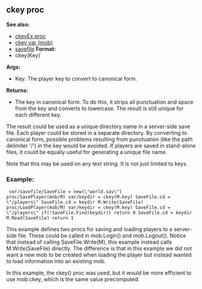 ## ckey proc
**See also:**
+   [ckeyEx proc](/ref/proc/ckeyEx.md) 
+   [ckey var (mob)](/ref/mob/var/ckey.md) 
+   [savefile](/ref/savefile.md) <!-- -->
**Format:**
+   ckey(Key)
<!-- -->
**Args:**
+   Key: The player key to convert to canonical form.
<!-- -->
**Returns:**
+   The key in canonical form. To do this, it strips all punctuation and
    space from the key and converts to lowercase. The result is still
    unique for each different key.


The result could be used as a unique directory name in a
server-side save file. Each player could be stored in a separate
directory. By converting to canonical form, possible problems resulting
from punctuation (like the path delimiter \'/\') in the key would be
avoided. If players are saved in stand-alone files, it could be equally
useful for generating a unique file name. 

Note that this may be
used on any text string. It is not just limited to keys.
### Example:

```
 var/savefile/SaveFile = new(\"world.sav\")
proc/SavePlayer(mob/M) var/keydir = ckey(M.key) SaveFile.cd =
\"/players\" SaveFile.cd = keydir M.Write(SaveFile)
proc/LoadPlayer(mob/M) var/keydir = ckey(M.key) SaveFile.cd =
\"/players\" if(!SaveFile.Find(keydir)) return 0 SaveFile.cd = keydir
M.Read(SaveFile) return 1 
```
 

This example defines two
procs for saving and loading players to a server-side file. These could
be called in mob.Login() and mob.Logout(). Notice that instead of
calling SaveFile.Write(M), this example instead calls M.Write(SaveFile)
directly. The difference is that in this example we did not want a new
mob to be created when loading the player but instead wanted to load
information into an existing mob. 

In this example, the ckey()
proc was used, but it would be more efficient to use mob.ckey, which is
the same value precomputed.